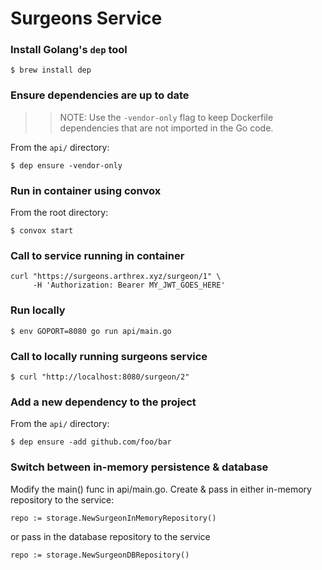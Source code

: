 # Surgeons Service

### Install Golang's `dep` tool
```
$ brew install dep
```

### Ensure dependencies are up to date
>> NOTE: Use the `-vendor-only` flag to keep Dockerfile dependencies
that are not imported in the Go code.

From the `api/` directory:
```
$ dep ensure -vendor-only
```

### Run in container using convox
From the root directory:
```
$ convox start
```

### Call to service running in container
```
curl "https://surgeons.arthrex.xyz/surgeon/1" \
     -H 'Authorization: Bearer MY_JWT_GOES_HERE'
```

### Run locally
```
$ env GOPORT=8080 go run api/main.go
```

### Call to locally running surgeons service
```
$ curl "http://localhost:8080/surgeon/2"
```

### Add a new dependency to the project
From the `api/` directory:
```
$ dep ensure -add github.com/foo/bar
```

### Switch between in-memory persistence & database
Modify the main() func in api/main.go.  Create & pass in either in-memory repository to the service:
```
repo := storage.NewSurgeonInMemoryRepository()
```

or pass in the database repository to the service
```
repo := storage.NewSurgeonDBRepository()
```
